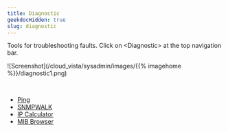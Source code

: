 ```yaml
---
title: Diagnostic
geekdocHidden: true
slug: diagnostic
---
```



Tools for troubleshooting faults. Click on \<Diagnostic> at the top navigation bar.

![Screenshot](/cloud_vista/sysadmin/images/{{% imagehome %}}/diagnostic1.png)

&nbsp;

* <a href="/cloud_vista/sysadmin/tools/diagnostic/ping">Ping</a>
* <a href="/cloud_vista/sysadmin/tools/diagnostic/snmpwalk">SNMPWALK</a>
* <a href="/cloud_vista/sysadmin/tools/diagnostic/ipcalculator">IP Calculator</a>
* <a href="/cloud_vista/sysadmin/tools/diagnostic/mibbrowser">MIB Browser</a>